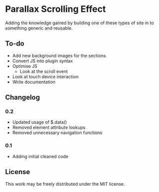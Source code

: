 Parallax Scrolling Effect
====================

Adding the knowledge gained by building one of these types of site in to something generic and reusable.

To-do
---------------------

- Add new background images for the sections
- Convert JS into plugin syntax
- Optimise JS
  - Look at the scroll event
- Look at touch device interaction
- Write documentation

Changelog
---------------------

### 0.2
- Updated usage of $.data()
- Removed element attribute lookups
- Removed unnecessary navigation functions

### 0.1
- Adding initial cleaned code

License
---------------------

This work may be freely distributed under the MIT license.